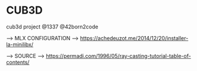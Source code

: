 # CUB3D
cub3d project @1337 @42born2code

--> MLX CONFIGURATION -->  https://achedeuzot.me/2014/12/20/installer-la-minilibx/

--> SOURCE -->  https://permadi.com/1996/05/ray-casting-tutorial-table-of-contents/
